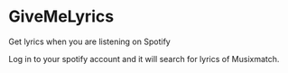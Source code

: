 # GiveMeLyrics
Get lyrics when you are listening on Spotify

Log in to your spotify account and it will search for lyrics of Musixmatch.
